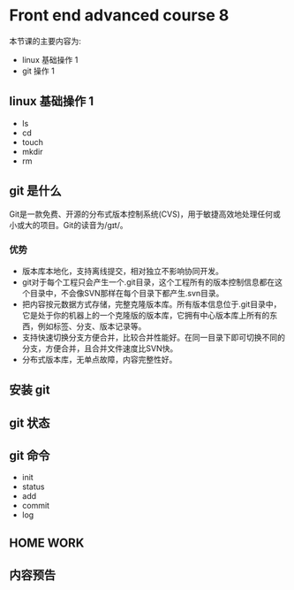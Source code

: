 # Front end advanced course 8

本节课的主要内容为:

- linux 基础操作 1
- git 操作 1

## linux 基础操作 1

- ls
- cd
- touch
- mkdir
- rm

## git 是什么

Git是一款免费、开源的分布式版本控制系统(CVS)，用于敏捷高效地处理任何或小或大的项目。Git的读音为/gɪt/。

### 优势

- 版本库本地化，支持离线提交，相对独立不影响协同开发。
- git对于每个工程只会产生一个.git目录，这个工程所有的版本控制信息都在这个目录中，不会像SVN那样在每个目录下都产生.svn目录。
- 把内容按元数据方式存储，完整克隆版本库。所有版本信息位于.git目录中，它是处于你的机器上的一个克隆版的版本库，它拥有中心版本库上所有的东西，例如标签、分支、版本记录等。
- 支持快速切换分支方便合并，比较合并性能好。在同一目录下即可切换不同的分支，方便合并，且合并文件速度比SVN快。
- 分布式版本库，无单点故障，内容完整性好。

## 安装 git

## git 状态

## git 命令

- init
- status
- add
- commit
- log

## HOME WORK

## 内容预告
